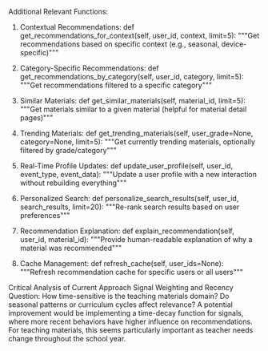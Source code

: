 Additional Relevant Functions:

1. Contextual Recommendations:
def get_recommendations_for_context(self, user_id, context, limit=5):
    """Get recommendations based on specific context (e.g., seasonal, device-specific)"""

2. Category-Specific Recommendations:
def get_recommendations_by_category(self, user_id, category, limit=5):
    """Get recommendations filtered to a specific category"""

3. Similar Materials:
def get_similar_materials(self, material_id, limit=5):
    """Get materials similar to a given material (helpful for material detail pages)"""

4. Trending Materials:
def get_trending_materials(self, user_grade=None, category=None, limit=5):
    """Get currently trending materials, optionally filtered by grade/category"""

5. Real-Time Profile Updates:
def update_user_profile(self, user_id, event_type, event_data):
    """Update a user profile with a new interaction without rebuilding everything"""

6. Personalized Search:
def personalize_search_results(self, user_id, search_results, limit=20):
    """Re-rank search results based on user preferences"""

7. Recommendation Explanation:
def explain_recommendation(self, user_id, material_id):
    """Provide human-readable explanation of why a material was recommended"""

8. Cache Management:
def refresh_cache(self, user_ids=None):
    """Refresh recommendation cache for specific users or all users"""


Critical Analysis of Current Approach
Signal Weighting and Recency
Question: How time-sensitive is the teaching materials domain? Do seasonal patterns or curriculum cycles affect relevance?
A potential improvement would be implementing a time-decay function for signals, where more recent behaviors have higher influence on recommendations. For teaching materials, this seems particularly important as teacher needs change throughout the school year.